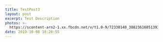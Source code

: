 ```yaml
---
title: TestPost3
layout: post
excerpt: Test Description
photos: >-
  https://scontent-arn2-1.xx.fbcdn.net/v/t1.0-9/72330140_3082361605139394_6991123111869415424_n.jpg?_nc_cat=100&_nc_oc=AQnRUsWO7cxZoAhLTqZS-zaimPn0SVanRsRUD6ASFpN9GxPAa_qOpXdO39036MvXkgMRcDWbxl6XkWwzas15Z2eY&_nc_ht=scontent-arn2-1.xx&oh=f27ea8db5b17ca542027bf5cf016afef&oe=5DEF28A0
date: 2019-10-08 18:28:55
---
```

